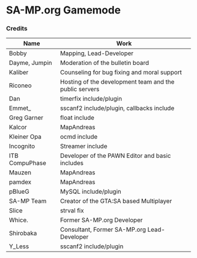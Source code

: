 # SA-MP.org Gamemode

### Credits
Name|Work
-|-
Bobby|Mapping, Lead-Developer
Dayme, Jumpin|Moderation of the bulletin board
Kaliber|Counseling for bug fixing and moral support
Riconeo|Hosting of the development team and the public servers
Dan|timerfix include/plugin
Emmet\_|sscanf2 include/plugin, callbacks include
Greg Garner|float include
Kalcor|MapAndreas
Kleiner Opa|ocmd include
Incognito|Streamer include
ITB CompuPhase|Developer of the PAWN Editor and basic includes
Mauzen|MapAndreas
pamdex|MapAndreas
pBlueG|MySQL include/plugin
SA-MP Team|Creator of the GTA:SA based Multiplayer
Slice|strval fix
Whice.|Former SA-MP.org Developer
Shirobaka|Consultant, Former SA-MP.org Lead-Developer
Y\_Less|sscanf2 include/plugin
